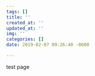 ```yaml
---
tags: []
title: ''
created_at: ''
updated_at: ''
img: ''
categories: []
date: 2019-02-07 09:26:40 -0600

---
```

test page